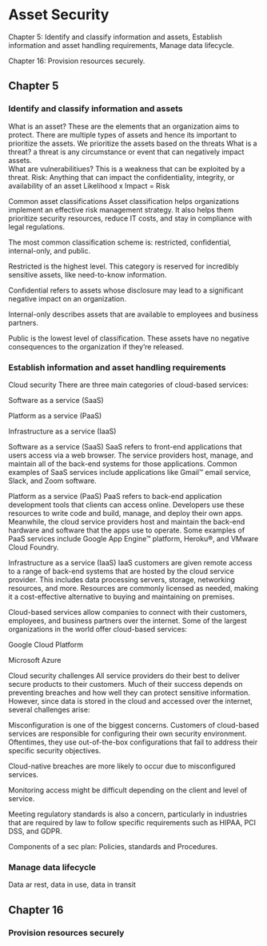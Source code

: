 # Asset Security 

Chapter 5: Identify and classify information and assets, Establish information and asset handling requirements, Manage data lifecycle.

Chapter 16: Provision resources securely. 

## Chapter 5 

### Identify and classify information and assets
What is an asset? These are the elements that an organization aims to protect. There are multiple types of assets and hence its important to prioritize the assets. We prioritize the assets based on the threats 
What is a threat? a threat is any circumstance or event that can negatively impact assets.  
What are vulnerabilitiues? This is a weakness that can be exploited by a threat. 
Risk: Anything that can impact the confidentiality, integrity, or availability of an asset
Likelihood x Impact = Risk


Common asset classifications
Asset classification helps organizations implement an effective risk management strategy. It also helps them prioritize security resources, reduce IT costs, and stay in compliance with legal regulations.

The most common classification scheme is: restricted, confidential, internal-only, and public.

Restricted is the highest level. This category is reserved for incredibly sensitive assets,  like need-to-know information.

Confidential refers to assets whose disclosure may lead to a significant negative impact on an organization.

Internal-only describes assets that are available to employees and business partners.

Public is the lowest level of classification. These assets have no negative consequences to the organization if they’re released.


### Establish information and asset handling requirements

Cloud security 
There are three main categories of cloud-based services:

Software as a service (SaaS)

Platform as a service (PaaS)

Infrastructure as a service (IaaS)


Software as a service (SaaS)
SaaS refers to front-end applications that users access via a web browser. The service providers host, manage, and maintain all of the back-end systems for those applications. Common examples of SaaS services include applications like Gmail™ email service, Slack, and Zoom software.

Platform as a service (PaaS)
PaaS refers to back-end application development tools that clients can access online. Developers use these resources to write code and build, manage, and deploy their own apps. Meanwhile, the cloud service providers host and maintain the back-end hardware and software that the apps use to operate. Some examples of PaaS services include Google App Engine™ platform, Heroku®, and VMware Cloud Foundry. 

Infrastructure as a service (IaaS)
IaaS customers are given remote access to a range of back-end systems that are hosted by the cloud service provider. This includes data processing servers, storage, networking resources, and more. Resources are commonly licensed as needed, making it a cost-effective alternative to buying and maintaining on premises.

Cloud-based services allow companies to connect with their customers, employees, and business partners over the internet. Some of the largest organizations in the world offer cloud-based services:

Google Cloud Platform

Microsoft Azure


Cloud security challenges
All service providers do their best to deliver secure products to their customers. Much of their success depends on preventing breaches and how well they can protect sensitive information. However, since data is stored in the cloud and accessed over the internet, several challenges arise:

Misconfiguration is one of the biggest concerns. Customers of cloud-based services are responsible for configuring their own security environment. Oftentimes, they use out-of-the-box configurations that fail to address their specific security objectives.

Cloud-native breaches are more likely to occur due to misconfigured services.

Monitoring access might be difficult depending on the client and level of service.

Meeting regulatory standards is also a concern, particularly in industries that are required by law to follow specific requirements such as HIPAA, PCI DSS, and GDPR.

Components of a sec plan: Policies, standards and Procedures. 

### Manage data lifecycle

Data ar rest, data in use, data in transit 

## Chapter 16

### Provision resources securely








